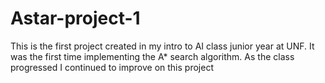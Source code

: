 # Astar-project-1
This is the first project created in my intro to AI class junior year at UNF. It was the first time implementing the A* search algorithm. 
As the class progressed I continued to improve on this project
